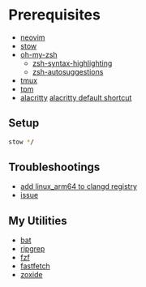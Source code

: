 # Prerequisites
- [neovim](https://neovim.io/)
- [stow](https://www.gnu.org/software/stow/manual/stow.html)
- [oh-my-zsh](https://ohmyz.sh)
  - [zsh-syntax-highlighting](https://github.com/zsh-users/zsh-syntax-highlighting/blob/master/INSTALL.md)
  - [zsh-autosuggestions](https://github.com/zsh-users/zsh-autosuggestions/blob/master/INSTALL.md)
- [tmux](https://github.com/tmux/tmux)
- [tpm](https://github.com/tmux-plugins/tpm)
- [alacritty](https://alacritty.org/index.html)
  [alacritty default shortcut](https://alacritty.org/config-alacritty-bindings.html)
  
## Setup
```sh
stow */
```
## Troubleshootings
- [add linux_arm64 to clangd registry](https://github.com/mason-org/mason-registry/issues/5800#issuecomment-2156640019)
- [issue](https://discussion.fedoraproject.org/t/alacritty-hack-nerd-font-mono-issues/79239/3)


## My Utilities
- [bat](https://github.com/sharkdp/bat)
- [ripgrep](https://github.com/BurntSushi/ripgrep)
- [fzf](https://github.com/junegunn/fzf)
- [fastfetch](https://github.com/fastfetch-cli/fastfetch?tab=readme-ov-file)
- [zoxide](https://github.com/ajeetdsouza/zoxide)
